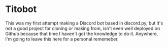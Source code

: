 # Titobot
This was my first attempt making a Discord bot based in discord.py, but it's not a good project for cloning or making from, isn't even well deployed on Github because that time I haven't got the knowledge to do it. Anywhere, I'm going to leave this here for a personal rememeber.
